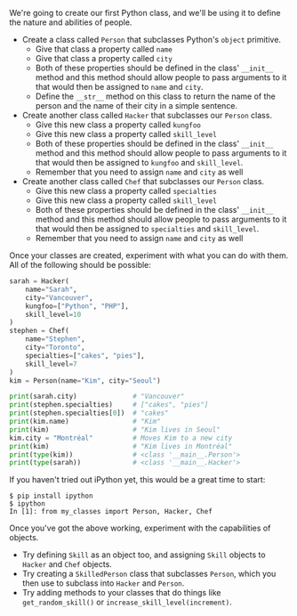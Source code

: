 We're going to create our first Python class, and we'll be using it to define
the nature and abilities of people.

* Create a class called `Person` that subclasses Python's `object` primitive.
    * Give that class a property called `name`
    * Give that class a property called `city`
    * Both of these properties should be defined in the class' `__init__`
      method and this method should allow people to pass arguments to it
      that would then be assigned to `name` and `city`.
    * Define the `__str__` method on this class to return the name of the
      person and the name of their city in a simple sentence.
* Create another class called `Hacker` that subclasses our `Person` class.
    * Give this new class a property called `kungfoo`
    * Give this new class a property called `skill_level`
    * Both of these properties should be defined in the class' `__init__`
      method and this method should allow people to pass arguments to it
      that would then be assigned to `kungfoo` and `skill_level`.
    * Remember that you need to assign `name` and `city` as well
* Create another class called `Chef` that subclasses our `Person` class.
    * Give this new class a property called `specialties`
    * Give this new class a property called `skill_level`
    * Both of these properties should be defined in the class' `__init__`
      method and this method should allow people to pass arguments to it
      that would then be assigned to `specialties` and `skill_level`.
    * Remember that you need to assign `name` and `city` as well

Once your classes are created, experiment with what you can do with them. All
of the following should be possible:

```python
sarah = Hacker(
    name="Sarah",
    city="Vancouver",
    kungfoo=["Python", "PHP"],
    skill_level=10
)
stephen = Chef(
    name="Stephen",
    city="Toronto",
    specialties=["cakes", "pies"],
    skill_level=7
)
kim = Person(name="Kim", city="Seoul")

print(sarah.city)              # "Vancouver"
print(stephen.specialties)     # ["cakes", "pies"]
print(stephen.specialties[0])  # "cakes"
print(kim.name)                # "Kim"
print(kim)                     # "Kim lives in Seoul"
kim.city = "Montréal"          # Moves Kim to a new city
print(kim)                     # "Kim lives in Montréal"
print(type(kim))               # <class '__main__.Person'>
print(type(sarah))             # <class '__main__.Hacker'>
```

If you haven't tried out iPython yet, this would be a great time to start:

    $ pip install ipython
    $ ipython
    In [1]: from my_classes import Person, Hacker, Chef

Once you've got the above working, experiment with the capabilities of
objects.

* Try defining `Skill` as an object too, and assigning `Skill` objects to
  `Hacker` and `Chef` objects.
* Try creating a `SkilledPerson` class that subclasses `Person`, which you
  then use to subclass into `Hacker` and `Person`.
* Try adding methods to your classes that do things like `get_random_skill()`
  or `increase_skill_level(increment)`.
